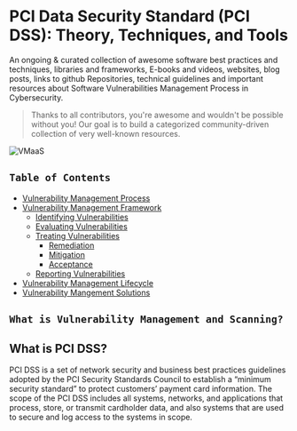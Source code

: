 # PCI Data Security Standard (PCI DSS): Theory, Techniques, and Tools


An ongoing & curated collection of awesome software best practices and techniques, libraries and frameworks, E-books and videos, websites, blog posts, links to github Repositories, technical guidelines and important resources about  Software Vulnerabilities Management Process in Cybersecurity.
> Thanks to all contributors, you're awesome and wouldn't be possible without you! Our goal is to build a categorized community-driven collection of very well-known resources.

![VMaaS](https://github.com/paulveillard/cybersecurity-vulnerability-management/blob/main/img/vmaas-chart-v1.png)

## `Table of Contents`
- [Vulnerability Management Process](#vulnerability-management-process)
- [Vulnerability Management Framework](#vulnerability-management-framework)
  - [Identifying Vulnerabilities](#1-identifying-vulnerabilities)
  - [Evaluating Vulnerabilities](#2-evaluating-vulnerabilities)
  - [Treating Vulnerabilities](#3-treating-vulnerabilities)
    - [Remediation](#)
    - [Mitigation](#)
    - [Acceptance](#)
  - [Reporting Vulnerabilities](#4-reporting-vulnerabilities)
- [Vulnerability Management Lifecycle](#vulnerability-management-lifecycle)
- [Vulnerability Mangement Solutions](#vulnerability-management-solutions)


## `What is Vulnerability Management and Scanning?`


## What is PCI DSS?
PCI DSS is a set of network security and business best practices guidelines adopted by the PCI Security Standards Council to establish a “minimum security standard” to protect customers’ payment card information. The scope of the PCI DSS includes all systems, networks, and applications that process, store, or transmit cardholder data, and also systems that are used to secure and log access to the systems in scope.



